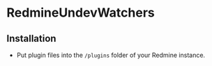 # RedmineUndevWatchers

## Installation

* Put plugin files into the `/plugins` folder of your Redmine instance.
